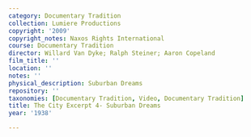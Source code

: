 ```yaml
---
category: Documentary Tradition
collection: Lumiere Productions
copyright: '2009'
copyright_notes: Naxos Rights International
course: Documentary Tradition
director: Willard Van Dyke; Ralph Steiner; Aaron Copeland
film_title: ''
location: ''
notes: ''
physical_description: Suburban Dreams
repository: ''
taxonomies: [Documentary Tradition, Video, Documentary Tradition]
title: The City Excerpt 4- Suburban Dreams
year: '1938'

---
```

